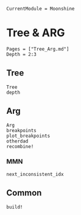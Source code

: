 ```@meta
CurrentModule = Moonshine
```

# Tree & ARG
```@contents
Pages = ["Tree_Arg.md"]
Depth = 2:3
```

## Tree
```@docs
Tree
depth
```

## Arg
```@docs
Arg
breakpoints
plot_breakpoints
otherdad
recombine!
```

### MMN
```@docs
next_inconsistent_idx
```

## Common
```@docs
build!
```
